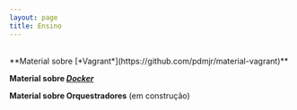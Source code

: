 ```yaml
---
layout: page
title: Ensino
---
```


<br/>
**Material sobre [*Vagrant*](https://github.com/pdmjr/material-vagrant)**

**Material sobre [*Docker*](https://github.com/pdmjr/material-docker)**

**Material sobre Orquestradores** (em construção)
